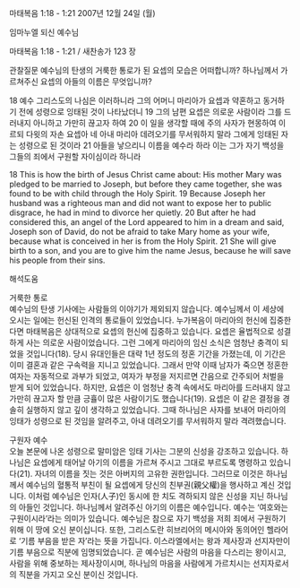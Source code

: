 마태복음 1:18 - 1:21 
2007년 12월 24일 (월)

임마누엘 되신 예수님



마태복음 1:18 - 1:21 / 새찬송가 123 장


관찰질문
예수님의 탄생의 거룩한 통로가 된 요셉의 모습은 어떠합니까? 
하나님께서 가르쳐주신 요셉의 아들의 이름은 무엇입니까?

18 예수 그리스도의 나심은 이러하니라 그의 어머니 마리아가 요셉과 약혼하고 동거하기 전에 성령으로 잉태된 것이 나타났더니 19 그의 남편 요셉은 의로운 사람이라 그를 드러내지 아니하고 가만히 끊고자 하여 20 이 일을 생각할 때에 주의 사자가 현몽하여 이르되 다윗의 자손 요셉아 네 아내 마리아 데려오기를 무서워하지 말라 그에게 잉태된 자는 성령으로 된 것이라 21 아들을 낳으리니 이름을 예수라 하라 이는 그가 자기 백성을 그들의 죄에서 구원할 자이심이라 하니라  

18 This is how the birth of Jesus Christ came about: His mother Mary was pledged to be married to Joseph, but before they came together, she was found to be with child through the Holy Spirit. 19 Because Joseph her husband was a righteous man and did not want to expose her to public disgrace, he had in mind to divorce her quietly. 20 But after he had considered this, an angel of the Lord appeared to him in a dream and said, Joseph son of David, do not be afraid to take Mary home as your wife, because what is conceived in her is from the Holy Spirit. 21 She will give birth to a son, and you are to give him the name Jesus, because he will save his people from their sins.

해석도움





거룩한 통로  
예수님의 탄생 기사에는 사람들의 이야기가 제외되지 않습니다. 예수님께서 이 세상에 오시는 일에는 헌신된 인격의 통로들이 있었습니다. 누가복음이 마리아의 헌신에 집중한다면 마태복음은 상대적으로 요셉의 헌신에 집중하고 있습니다. 요셉은 율법적으로 성결하게 사는 의로운 사람이었습니다. 그런 그에게 마리아의 임신 소식은 엄청난 충격이 되었을 것입니다(18). 당시 유대인들은 대략 1년 정도의 정혼 기간을 가졌는데, 이 기간은 이미 결혼과 같은 구속력을 지니고 있었습니다. 그래서 만약 이때 남자가 죽으면 정혼한 여자는 자동적으로 과부가 되었고, 여자가 부정을 저지르면 간음으로 간주되어 처벌을 받게 되어 있었습니다. 하지만, 요셉은 이 엄청난 충격 속에서도 마리아를 드러내지 않고 가만히 끊고자 할 만큼 긍휼이 많은 사람이기도 했습니다(19). 요셉은 이 같은 결정을 경솔히 실행하지 않고 깊이 생각하고 있었습니다. 그때 하나님은 사자를 보내어 마리아의 잉태가 성령으로 된 것임을 알려주고, 아내 데려오기를 무서워하지 말라 격려했습니다.    

구원자 예수  
오늘 본문에 나온 성령으로 말미암은 잉태 기사는 그분의 신성을 강조하고 있습니다. 하나님은 요셉에게 태어날 아기의 이름을 가르쳐 주시고 그대로 부르도록 명령하고 있습니다(21). 자녀의 이름을 짓는 것은 아버지의 고유한 권한입니다. 그러므로 이것은 하나님께서 예수님의 혈통적 부친이 될 요셉에게 당신의 친부권(親父權)을 행사하고 계신 것입니다. 이처럼 예수님은 인자(人子)인 동시에 한 치도 격하되지 않은 신성을 지닌 하나님의 아들인 것입니다. 하나님께서 알려주신 아기의 이름은 예수입니다. 예수는 ‘여호와는 구원이시라’라는 의미가 있습니다. 예수님은 참으로 자기 백성을 저희 죄에서 구원하기 위해 이 땅에 오신 분이십니다. 또한, 그리스도란 히브리어의 메시아와 동의어인 헬라어로 ‘기름 부음을 받은 자’라는 뜻을 가집니다. 이스라엘에서는 왕과 제사장과 선지자만이 기름 부음으로 직분에 임명되었습니다. 곧 예수님은 사람의 마음을 다스리는 왕이시고, 사람을 위해 중보하는 제사장이시며, 하나님의 마음을 사람에게 가르치시는 선지자로서의 직분을 가지고 오신 분이신 것입니다.